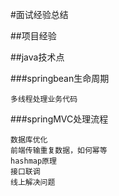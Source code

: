 #面试经验总结

##项目经验



##java技术点

###springbean生命周期

	多线程处理业务代码
	

###springMVC处理流程

	数据库优化
	前端传输重复数据，如何幂等
	hashmap原理
	接口联调
	线上解决问题
	